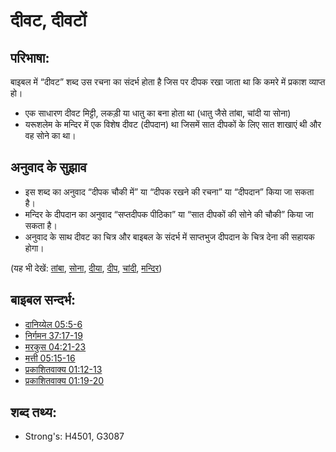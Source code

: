 # दीवट, दीवटों #

## परिभाषा: ##

बाइबल में “दीवट” शब्द उस रचना का संदर्भ होता है जिस पर दीपक रखा जाता था कि कमरे में प्रकाश व्याप्त हो।

* एक साधारण दीवट मिट्टी, लकड़ी या धातु का बना होता था (धातु जैसे तांबा, चांदी या सोना)
* यरूशलेम के मन्दिर में एक विशेष दीवट (दीपदान) था जिसमें सात दीपकों के लिए सात शाखाएं थी और वह सोने का था।

## अनुवाद के सुझाव ##

* इस शब्द का अनुवाद “दीपक चौकी में” या “दीपक रखने की रचना” या “दीपदान” किया जा सकता है।
* मन्दिर के दीपदान का अनुवाद “सप्तदीपक पीठिका” या “सात दीपकों की सोने की चौकी” किया जा सकता है।
* अनुवाद के साथ दीवट का चित्र और बाइबल के संदर्भ में साप्तभुज दीपदान के चित्र देना की सहायक होगा।

(यह भी देखें: [तांबा](../other/bronze.md), [सोना](../other/gold.md), [दीया](../other/lamp.md), [दीप](../other/light.md), [चांदी](../other/silver.md), [मन्दिर](../kt/temple.md))

## बाइबल सन्दर्भ: ##

* [दानिय्येल 05:5-6](rc://hi/tn/help/dan/05/05)
* [निर्गमन 37:17-19](rc://hi/tn/help/exo/37/17)
* [मरकुस 04:21-23](rc://hi/tn/help/mrk/04/21)
* [मत्ती 05:15-16](rc://hi/tn/help/mat/05/15)
* [प्रकाशितवाक्य  01:12-13](rc://hi/tn/help/rev/01/12)
* [प्रकाशितवाक्य  01:19-20](rc://hi/tn/help/rev/01/19)

## शब्द तथ्य: ##

* Strong's: H4501, G3087
